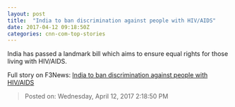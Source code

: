 ```yaml
---
layout: post
title:  "India to ban discrimination against people with HIV/AIDS"
date: 2017-04-12 09:18:50Z
categories: cnn-com-top-stories
---
```


India has passed a landmark bill which aims to ensure equal rights for those living with HIV/AIDS.


Full story on F3News: [India to ban discrimination against people with HIV/AIDS](http://www.f3nws.com/n/KYvxNB)

> Posted on: Wednesday, April 12, 2017 2:18:50 PM
